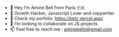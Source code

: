 - 👋 Hey I’m Amine Bell from Paris 🇫🇷
- 👀 Growth Hacker, Javascript Lover and copywriter
- 🌱 Check my porfolio: https://ketz.vercel.app/
- 💞️ I’m looking to collaborate on JS projects
- 📫 Feel free to reach me : aminebellx@gmail.com

<!---
Ketz75018/Ketz75018 is a ✨ special ✨ repository because its `README.md` (this file) appears on your GitHub profile.
You can click the Preview link to take a look at your changes.
--->
